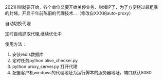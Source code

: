 2021HW就要开始，各个单位又要开始关停业务、封堵IP了，为了方便绕过最粗暴的封堵，开启千年前陈旧的代理技术...（修改自XXX的auto-proxy）

自动切换代理

定时自动抓取代理,继续优化中

使用方法：
1. 安装redis数据库
2. 定时任务python alive_checker.py
3. python proxy_server.py 打开代理
4. 配置客户机windows的代理地址为运行脚本的服务器地址，端口默认8080

